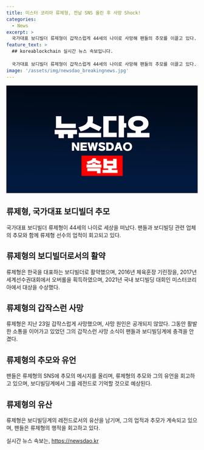 ```yaml
---
title: 미스터 코리아 류제형, 전날 SNS 올린 후 사망 Shock!
categories:
  - News
excerpt: >
  국가대표 보디빌더 류제형이 갑작스럽게 44세의 나이로 사망해 팬들의 추모를 이끌고 있다. 레전드로 기억될 것이라는 분위기 속에서, 그의 활약과 성과를 회상하는 목소리가 높아지고 있다. 공개된 사망 원인 없이 떠난 그의 갑작스러운 죽음에 팬들은 충격을 받고 있으며, 그에 대한 추모와 사랑의 메시지를 SNS를 통해 전하고 있다.
feature_text: >
  ## koreablockchain 실시간 뉴스 속보입니다.

  국가대표 보디빌더 류제형이 갑작스럽게 44세의 나이로 사망해 팬들의 추모를 이끌고 있다. 레전드로 기억될 것이라는 분위기 속에서, 그의 활약과 성과를 회상하는 목소리가 높아지고 있다. 공개된 사망 원인 없이 떠난 그의 갑작스러운 죽음에 팬들은 충격을 받고 있으며, 그에 대한 추모와 사랑의 메시지를 SNS를 통해 전하고 있다.
image: '/assets/img/newsdao_breakingnews.jpg'
---
```


<p><img src="/assets/img/newsdao_breakingnews.jpg" alt="koreablockchain 속보" /></p>

<h2 data-ke-size="size26">류제형, 국가대표 보디빌더 추모</h2>

<p data-ke-size="size16">국가대표 보디빌더 류제형이 44세의 나이로 세상을 떠났다. 팬들과 보디빌딩 관련 업체의 추모와 함께 류제형 선수의 업적이 회고되고 있다.</p>

<h2 data-ke-size="size26">류제형의 보디빌더로서의 활약</h2>

<p data-ke-size="size16">류제형은 한국을 대표하는 보디빌더로 활약했으며, 2016년 체육훈장 기린장을, 2017년 세계선수권대회에서 오버롤을 획득하였으며, 2021년 국내 보디빌딩 대회인 미스터코리아에서 대상을 수상했다.</p>

<h2 data-ke-size="size26">류제형의 갑작스런 사망</h2>

<p data-ke-size="size16">류제형은 지난 23일 갑작스럽게 사망했으며, 사망 원인은 공개되지 않았다. 그동안 활발한 소통을 이어가고 있었던 그의 갑작스런 사망 소식이 팬들과 보디빌딩계에 충격을 안겼다.</p>

<h2 data-ke-size="size26">류제형의 추모와 유언</h2>

<p data-ke-size="size16">팬들은 류제형의 SNS에 추모의 메시지를 올리며, 류제형의 추모와 그의 유언을 회고하고 있으며, 보디빌딩계에서 그를 레전드로 기억할 것으로 예상된다.</p>

<h2 data-ke-size="size26">류제형의 유산</h2>

<p data-ke-size="size16">류제형은 보디빌딩계의 레전드로서의 유산을 남기며, 그의 업적과 추모가 계속되고 있으며, 팬들은 류제형의 행적을 회고하고 있다. </p>
실시간 뉴스 속보는, <a href="https://newsdao.kr" rel="dofollow">https://newsdao.kr</a>


